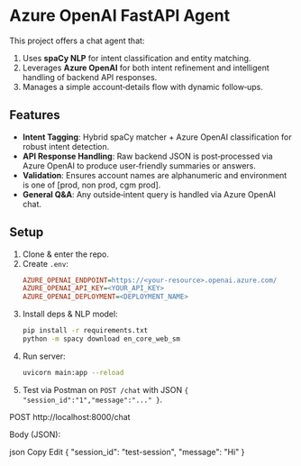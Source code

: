 # Azure OpenAI FastAPI Agent

This project offers a chat agent that:

1. Uses **spaCy NLP** for intent classification and entity matching.
2. Leverages **Azure OpenAI** for both intent refinement and intelligent handling of backend API responses.
3. Manages a simple account‑details flow with dynamic follow‑ups.

## Features
- **Intent Tagging**: Hybrid spaCy matcher + Azure OpenAI classification for robust intent detection.
- **API Response Handling**: Raw backend JSON is post‑processed via Azure OpenAI to produce user‑friendly summaries or answers.
- **Validation**: Ensures account names are alphanumeric and environment is one of [prod, non prod, cgm prod].
- **General Q&A**: Any outside‑intent query is handled via Azure OpenAI chat.

## Setup
1. Clone & enter the repo.
2. Create `.env`:
   ```ini
   AZURE_OPENAI_ENDPOINT=https://<your-resource>.openai.azure.com/
   AZURE_OPENAI_API_KEY=<YOUR_API_KEY>
   AZURE_OPENAI_DEPLOYMENT=<DEPLOYMENT_NAME>
   ```
3. Install deps & NLP model:
   ```bash
   pip install -r requirements.txt
   python -m spacy download en_core_web_sm
   ```
4. Run server:
   ```bash
   uvicorn main:app --reload
   ```
5. Test via Postman on `POST /chat` with JSON `{ "session_id":"1","message":"..." }`.


POST http://localhost:8000/chat

Body (JSON):

json
Copy
Edit
{
  "session_id": "test-session",
  "message": "Hi"
}
